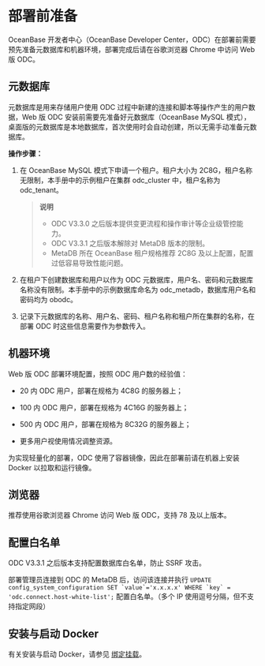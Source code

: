 部署前准备 
==========================

OceanBase 开发者中心（OceanBase Developer Center，ODC）在部署前需要预先准备元数据库和机器环境，部署完成后请在谷歌浏览器 Chrome 中访问 Web 版 ODC。

元数据库 
-------------------------

元数据库是用来存储用户使用 ODC 过程中新建的连接和脚本等操作产生的用户数据，Web 版 ODC 安装前需要先准备好元数据库（OceanBase MySQL 模式），桌面版的元数据库是本地数据库，首次使用时会自动创建，所以无需手动准备元数据库。

**操作步骤：** 

1. 在 OceanBase MySQL 模式下申请一个租户。租户大小为 2C8G，租户名称无限制，本手册中的示例租户在集群 odc_cluster 中，租户名称为 odc_tenant。

   > **说明** <br>
   > - ODC V3.3.0 之后版本提供变更流程和操作审计等企业级管控能力。<br>
   > - ODC V3.3.1 之后版本解除对 MetaDB 版本的限制。<br>
   > - MetaDB 所在 OceanBase 租户规格推荐 2C8G 及以上配置，配置过低容易导致性能问题。

     
   

   
   

2. 在租户下创建数据库和用户以作为 ODC 元数据库，用户名、密码和元数据库名称没有限制。本手册中的示例数据库命名为 odc_metadb，数据库用户名和密码均为 obodc。

   

3. 记录下元数据库的名称、用户名、密码、租户名称和租户所在集群的名称，在部署 ODC 时这些信息需要作为参数传入。

   




机器环境 
-------------------------

Web 版 ODC 部署环境配置，按照 ODC 用户数的经验值：

* 20 内 ODC 用户，部署在规格为 4C8G 的服务器上；

  

* 100 内 ODC 用户，部署在规格为 4C16G 的服务器上；

  

* 500 内 ODC 用户，部署在规格为 8C32G 的服务器上；

  

* 更多用户视使用情况调整资源。

  




为实现轻量化的部署，ODC 使用了容器镜像，因此在部署前请在机器上安装 Docker 以拉取和运行镜像。

浏览器 
------------------------

推荐使用谷歌浏览器 Chrome 访问 Web 版 ODC，支持 78 及以上版本。

配置白名单 
--------------------------

ODC V3.3.1 之后版本支持配置数据库白名单，防止 SSRF 攻击。

部署管理员连接到 ODC 的 MetaDB 后，访问该连接并执行 ``UPDATE config_system_configuration SET `value`='x.x.x.x' WHERE `key` = 'odc.connect.host-white-list';`` 配置白名单。（多个 IP 使用逗号分隔，但不支持指定网段）

安装与启动 Docker 
---------------------------------

有关安装与启动 Docker，请参见 [绑定挂载](https://docs.docker.com/storage/bind-mounts/)。

